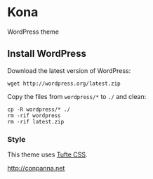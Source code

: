 # Kona
WordPress theme

## Install WordPress

Download the latest version of WordPress:
````
wget http://wordpress.org/latest.zip
````

Copy the files from `wordpress/*` to `./` and clean:
````
cp -R wordpress/* ./
rm -rif wordpress
rm -rif latest.zip
````

### Style
This theme uses [Tufte CSS](https://github.com/edwardtufte/tufte-css).

http://conpanna.net